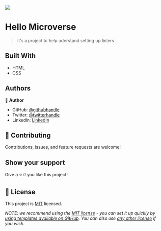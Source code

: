 ![](https://img.shields.io/badge/Microverse-blueviolet)

# Hello Microverse

> it's a project to help uderstand setting up linters

## Built With

- HTML
- CSS

## Authors

👤 **Author**

- GitHub: [@githubhandle](https://github.com/githubhandle)
- Twitter: [@twitterhandle](https://twitter.com/EstherMawioo)
- LinkedIn: [LinkedIn](https://www.linkedin.com/in/esther-mawioo-58b636225/)

## 🤝 Contributing

Contributions, issues, and feature requests are welcome!

## Show your support

Give a ⭐️ if you like this project!

## 📝 License

This project is [MIT](./LICENSE) licensed.

_NOTE: we recommend using the [MIT license](https://choosealicense.com/licenses/mit/) - you can set it up quickly by [using templates available on GitHub](https://docs.github.com/en/communities/setting-up-your-project-for-healthy-contributions/adding-a-license-to-a-repository). You can also use [any other license](https://choosealicense.com/licenses/) if you wish._
